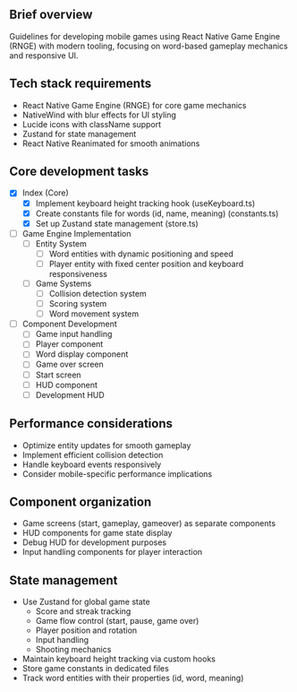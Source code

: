 ## Brief overview
Guidelines for developing mobile games using React Native Game Engine (RNGE) with modern tooling, focusing on word-based gameplay mechanics and responsive UI.

## Tech stack requirements
- React Native Game Engine (RNGE) for core game mechanics
- NativeWind with blur effects for UI styling
- Lucide icons with className support
- Zustand for state management
- React Native Reanimated for smooth animations

## Core development tasks
- [x] Index (Core)
  - [x] Implement keyboard height tracking hook (useKeyboard.ts)
  - [x] Create constants file for words (id, name, meaning) (constants.ts)
  - [x] Set up Zustand state management (store.ts)

- [ ] Game Engine Implementation
  - [ ] Entity System
    - [ ] Word entities with dynamic positioning and speed
    - [ ] Player entity with fixed center position and keyboard responsiveness
  - [ ] Game Systems
    - [ ] Collision detection system
    - [ ] Scoring system
    - [ ] Word movement system

- [ ] Component Development
  - [ ] Game input handling
  - [ ] Player component
  - [ ] Word display component
  - [ ] Game over screen
  - [ ] Start screen
  - [ ] HUD component
  - [ ] Development HUD

## Performance considerations
- Optimize entity updates for smooth gameplay
- Implement efficient collision detection
- Handle keyboard events responsively
- Consider mobile-specific performance implications

## Component organization
- Game screens (start, gameplay, gameover) as separate components
- HUD components for game state display
- Debug HUD for development purposes
- Input handling components for player interaction

## State management
- Use Zustand for global game state
  - Score and streak tracking
  - Game flow control (start, pause, game over)
  - Player position and rotation
  - Input handling
  - Shooting mechanics
- Maintain keyboard height tracking via custom hooks
- Store game constants in dedicated files
- Track word entities with their properties (id, word, meaning)
